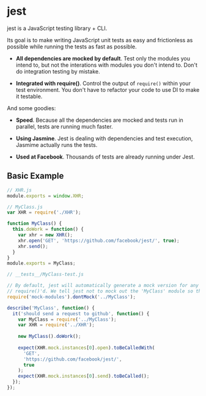 # jest

jest is a JavaScript testing library + CLI.

Its goal is to make writing JavaScript unit tests as easy and frictionless as possible while running the tests as fast as possible.

- **All dependencies are mocked by default**. Test only the modules you intend to, but not the interations with modules you don't intend to. Don't do integration testing by mistake.

- **Integrated with require()**. Control the output of `require()` within your test environment. You don't have to refactor your code to use DI to make it testable.

And some goodies:

- **Speed**. Because all the dependencies are mocked and tests run in parallel, tests are running much faster.

- **Using Jasmine**. Jest is dealing with dependencies and test execution, Jasmime actually runs the tests.

- **Used at Facebook**. Thousands of tests are already running under Jest.


## Basic Example

```js
// XHR.js
module.exports = window.XHR;
```

```js
// MyClass.js
var XHR = require('./XHR');

function MyClass() {
  this.doWork = function() {
    var xhr = new XHR();
    xhr.open('GET', 'https://github.com/facebook/jest/', true);
    xhr.send();
  }
}
module.exports = MyClass;
```

```js
// __tests__/MyClass-test.js

// By default, jest will automatically generate a mock version for any module when it is
// require()'d. We tell jest not to mock out the 'MyClass' module so that we can test it.
require('mock-modules').dontMock('../MyClass');

describe('MyClass', function() {
  it('should send a request to github', function() {
    var MyClass = require('../MyClass');
    var XHR = require('../XHR');
    
    new MyClass().doWork();
    
    expect(XHR.mock.instances[0].open).toBeCalledWith(
      'GET',
      'https://github.com/facebook/jest/',
      true
    );
    expect(XHR.mock.instances[0].send).toBeCalled();
  });
});
```
